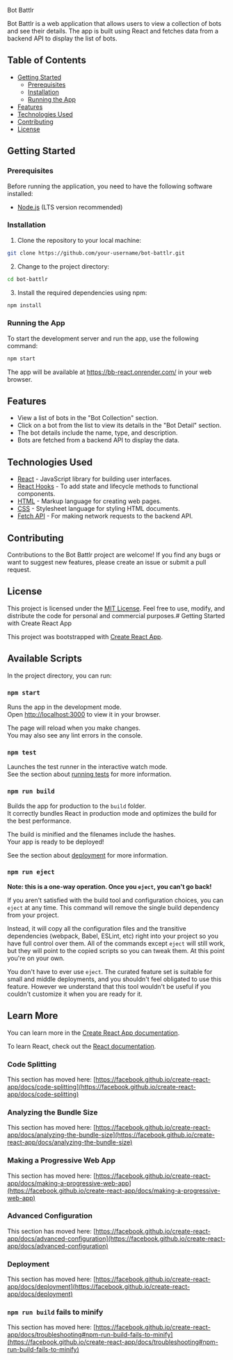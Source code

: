 Bot Battlr


Bot Battlr is a web application that allows users to view a collection of bots and see their details. The app is built using React and fetches data from a backend API to display the list of bots.

## Table of Contents

- [Getting Started](#getting-started)
  - [Prerequisites](#prerequisites)
  - [Installation](#installation)
  - [Running the App](#running-the-app)
- [Features](#features)
- [Technologies Used](#technologies-used)
- [Contributing](#contributing)
- [License](#license)

## Getting Started

### Prerequisites

Before running the application, you need to have the following software installed:

- [Node.js](https://nodejs.org) (LTS version recommended)

### Installation

1. Clone the repository to your local machine:

```bash
git clone https://github.com/your-username/bot-battlr.git
```

2. Change to the project directory:

```bash
cd bot-battlr
```

3. Install the required dependencies using npm:

```bash
npm install
```

### Running the App

To start the development server and run the app, use the following command:

```bash
npm start
```

The app will be available at https://bb-react.onrender.com/ in your web browser.

## Features

- View a list of bots in the "Bot Collection" section.
- Click on a bot from the list to view its details in the "Bot Detail" section.
- The bot details include the name, type, and description.
- Bots are fetched from a backend API to display the data.

## Technologies Used

- [React](https://reactjs.org) - JavaScript library for building user interfaces.
- [React Hooks](https://reactjs.org/docs/hooks-intro.html) - To add state and lifecycle methods to functional components.
- [HTML](https://html.spec.whatwg.org) - Markup language for creating web pages.
- [CSS](https://www.w3.org/Style/CSS/) - Stylesheet language for styling HTML documents.
- [Fetch API](https://developer.mozilla.org/en-US/docs/Web/API/Fetch_API) - For making network requests to the backend API.

## Contributing

Contributions to the Bot Battlr project are welcome! If you find any bugs or want to suggest new features, please create an issue or submit a pull request.

## License

This project is licensed under the [MIT License](LICENSE). Feel free to use, modify, and distribute the code for personal and commercial purposes.# Getting Started with Create React App

This project was bootstrapped with [Create React App](https://github.com/facebook/create-react-app).

## Available Scripts

In the project directory, you can run:

### `npm start`

Runs the app in the development mode.\
Open [http://localhost:3000](http://localhost:3000) to view it in your browser.

The page will reload when you make changes.\
You may also see any lint errors in the console.

### `npm test`

Launches the test runner in the interactive watch mode.\
See the section about [running tests](https://facebook.github.io/create-react-app/docs/running-tests) for more information.

### `npm run build`

Builds the app for production to the `build` folder.\
It correctly bundles React in production mode and optimizes the build for the best performance.

The build is minified and the filenames include the hashes.\
Your app is ready to be deployed!

See the section about [deployment](https://facebook.github.io/create-react-app/docs/deployment) for more information.

### `npm run eject`

**Note: this is a one-way operation. Once you `eject`, you can't go back!**

If you aren't satisfied with the build tool and configuration choices, you can `eject` at any time. This command will remove the single build dependency from your project.

Instead, it will copy all the configuration files and the transitive dependencies (webpack, Babel, ESLint, etc) right into your project so you have full control over them. All of the commands except `eject` will still work, but they will point to the copied scripts so you can tweak them. At this point you're on your own.

You don't have to ever use `eject`. The curated feature set is suitable for small and middle deployments, and you shouldn't feel obligated to use this feature. However we understand that this tool wouldn't be useful if you couldn't customize it when you are ready for it.

## Learn More

You can learn more in the [Create React App documentation](https://facebook.github.io/create-react-app/docs/getting-started).

To learn React, check out the [React documentation](https://reactjs.org/).

### Code Splitting

This section has moved here: [https://facebook.github.io/create-react-app/docs/code-splitting](https://facebook.github.io/create-react-app/docs/code-splitting)

### Analyzing the Bundle Size

This section has moved here: [https://facebook.github.io/create-react-app/docs/analyzing-the-bundle-size](https://facebook.github.io/create-react-app/docs/analyzing-the-bundle-size)

### Making a Progressive Web App

This section has moved here: [https://facebook.github.io/create-react-app/docs/making-a-progressive-web-app](https://facebook.github.io/create-react-app/docs/making-a-progressive-web-app)

### Advanced Configuration

This section has moved here: [https://facebook.github.io/create-react-app/docs/advanced-configuration](https://facebook.github.io/create-react-app/docs/advanced-configuration)

### Deployment

This section has moved here: [https://facebook.github.io/create-react-app/docs/deployment](https://facebook.github.io/create-react-app/docs/deployment)

### `npm run build` fails to minify

This section has moved here: [https://facebook.github.io/create-react-app/docs/troubleshooting#npm-run-build-fails-to-minify](https://facebook.github.io/create-react-app/docs/troubleshooting#npm-run-build-fails-to-minify)
